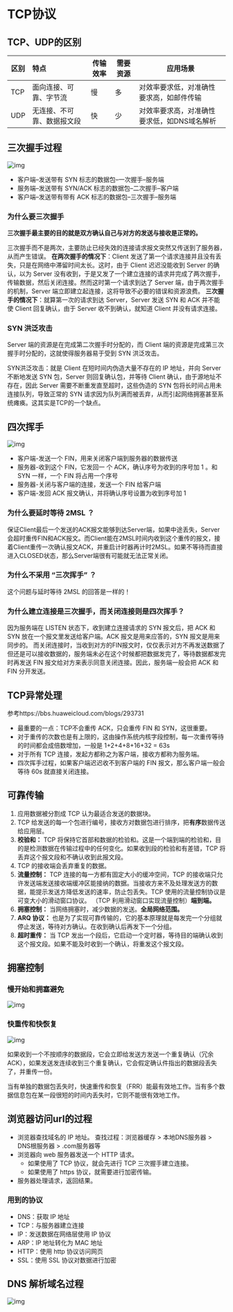 # TCP协议

## TCP、UDP的区别

| 区别 | 特点                       | 传输效率 | 需要资源 | 应用场景                                    |
| ---- | :------------------------- | -------- | -------- | ------------------------------------------- |
| TCP  | 面向连接、可靠、字节流     | 慢       | 多       | 对效率要求低，对准确性要求高，如邮件传输    |
| UDP  | 无连接、不可靠、数据报文段 | 快       | 少       | 对效率要求高，对准确性要求低，如DNS域名解析 |



## 三次握手过程

![img](../Pictures/Network/0c9f470819684156cfdc27c682db4def.png)

- 客户端–发送带有 SYN 标志的数据包–一次握手–服务端
- 服务端–发送带有 SYN/ACK 标志的数据包–二次握手–客户端
- 客户端–发送带有带有 ACK 标志的数据包–三次握手–服务端

### 为什么要三次握手

**三次握手最主要的目的就是双方确认自己与对方的发送与接收是正常的。**

三次握手而不是两次，主要防止已经失效的连接请求报文突然又传送到了服务器，从而产生错误。
**在两次握手的情况下**：Client 发送了第一个请求连接并且没有丢失，只是在网络中滞留时间太长。这时，由于 Client 迟迟没能收到 Server 的确认，以为 Server 没有收到，于是又发了一个建立连接的请求并完成了两次握手，传输数据，然后关闭连接。然而这时第一个请求到达了 Server 端，由于两次握手的机制，Server 端立即建立起连接，这将导致不必要的错误和资源浪费。
**三次握手的情况下**：就算第一次的请求到达 Server，Server 发送 SYN 和 ACK 并不能使 Client 回复确认，由于 Server 收不到确认，就知道 Client 并没有请求连接。

### SYN 洪泛攻击

Server 端的资源是在完成第二次握手时分配的，而 Client 端的资源是完成第三次握手时分配的，这就使得服务器易于受到 SYN 洪泛攻击。

SYN洪泛攻击：就是 Client 在短时间内伪造大量不存在的 IP 地址，并向 Server 不断地发送 SYN 包，Server 则回复确认包，并等待 Client 确认，由于源地址不存在，因此 Server 需要不断重发直至超时，这些伪造的 SYN 包将长时间占用未连接队列，导致正常的 SYN 请求因为队列满而被丢弃，从而引起网络拥塞甚至系统瘫痪。这其实是TCP的一个缺点。

## 四次挥手

![img](../Pictures/Network/watermark,type_ZmFuZ3poZW5naGVpdGk,shadow_10,text_aHR0cHM6Ly9ibG9nLmNzZG4ubmV0L3FxXzM3MzY4MDk1,size_16,color_FFFFFF,t_70-16475777710315.png)

- 客户端-发送一个 FIN，用来关闭客户端到服务器的数据传送
- 服务器-收到这个 FIN，它发回一 个 ACK，确认序号为收到的序号加 1 。和 SYN 一样，一个 FIN 将占用一个序号
- 服务器-关闭与客户端的连接，发送一个 FIN 给客户端
- 客户端-发回 ACK 报文确认，并将确认序号设置为收到序号加 1

### 为什么要延时等待 2MSL ？

保证Client最后一个发送的ACK报文能够到达Server端，如果中途丢失，Server会超时重传FIN和ACK报文。而Client能在2MSL时间内收到这个重传的报文，接着Client重传一次确认报文ACK，并重启计时器再计时2MSL。如果不等待而直接进入CLOSED状态，那么Server端很有可能就无法正常关闭。

### 为什么不采用 “三次挥手” ？

这个问题与延时等待 2MSL 的回答是一样的！ 

### 为什么建立连接是三次握手，而关闭连接则是四次挥手？

因为服务端在 LISTEN 状态下，收到建立连接请求的 SYN 报文后，把 ACK 和 SYN 放在一个报文里发送给客户端。ACK 报文是用来应答的，SYN 报文是用来同步的。
而关闭连接时，当收到对方的FIN报文时，仅仅表示对方不再发送数据了但还是可以接收数据的，服务端未必在这个时候都把数据发完了，等待数据都发完时再发送 FIN 报文给对方来表示同意关闭连接。因此，服务端一般会把 ACK 和 FIN 分开发送。

## TCP异常处理

参考https://bbs.huaweicloud.com/blogs/293731

- 最重要的一点：TCP不会重传 ACK，只会重传 FIN 和 SYN，这很重要。
- 对于重传的次数也是有上限的，这由操作系统内核字段控制，每一次重传等待的时间都会成倍数增加，一般是 1+2+4+8+16+32 = 63s
- 对于所有 TCP 连接，发起方都称之为客户端，接收方都称为服务端。
- 四次挥手过程，如果客户端迟迟收不到客户端的 FIN 报文，那么客户端一般会等待 60s 就直接关闭连接。

## 可靠传输

1. 应用数据被分割成 TCP 认为最适合发送的数据块。
2. TCP 给发送的每一个包进行编号，接收方对数据包进行排序，把**有序**数据传送给应用层。
3. **校验和：** TCP 将保持它首部和数据的检验和。这是一个端到端的检验和，目的是检测数据在传输过程中的任何变化。如果收到段的检验和有差错，TCP 将丢弃这个报文段和不确认收到此报文段。
4. TCP 的接收端会丢弃重复的数据。
5. **流量控制：** TCP 连接的每一方都有固定大小的缓冲空间，TCP 的接收端只允许发送端发送接收端缓冲区能接纳的数据。当接收方来不及处理发送方的数据，能提示发送方降低发送的速率，防止包丢失。TCP 使用的流量控制协议是可变大小的滑动窗口协议。 （TCP 利用滑动窗口实现流量控制）**端到端。**
6. **拥塞控制：** 当网络拥塞时，减少数据的发送。**全局网络范围。**
7. **ARQ 协议：** 也是为了实现可靠传输的，它的基本原理就是每发完一个分组就停止发送，等待对方确认。在收到确认后再发下一个分组。
8. **超时重传：** 当 TCP 发出一个段后，它启动一个定时器，等待目的端确认收到这个报文段。如果不能及时收到一个确认，将重发这个报文段。

## 拥塞控制

### 慢开始和拥塞避免

![img](../Pictures/Network/watermark,type_ZmFuZ3poZW5naGVpdGk,shadow_10,text_aHR0cHM6Ly9ibG9nLmNzZG4ubmV0L3FxXzM3MzY4MDk1,size_16,color_FFFFFF,t_70.png)

### 快重传和快恢复

![img](../Pictures/Network/watermark,type_ZmFuZ3poZW5naGVpdGk,shadow_10,text_aHR0cHM6Ly9ibG9nLmNzZG4ubmV0L3FxXzM3MzY4MDk1,size_16,color_FFFFFF,t_70-16474093182352.png)

如果收到一个不按顺序的数据段，它会立即给发送方发送一个重复确认（冗余ACK），如果发送发连续收到三个重复确认，它会假定确认件指出的数据段丢失了，并重传一份。

当有单独的数据包丢失时，快速重传和恢复（FRR）能最有效地工作。当有多个数据信息包在某一段很短的时间内丢失时，它则不能很有效地工作。



## 浏览器访问url的过程

- 浏览器查找域名的 IP 地址。
  查找过程：浏览器缓存 > 本地DNS服务器 >  DNS根服务器 > .com服务器等
- 浏览器向 web 服务器发送一个 HTTP 请求。
  - 如果使用了 TCP 协议，就会先进行 TCP 三次握手建立连接。
  - 如果使用了 https 协议，就需要进行加密传输。
- 服务器处理请求，返回结果。

### 用到的协议

- DNS：获取 IP 地址
- TCP：与服务器建立连接
- IP：发送数据在网络层使用 IP 协议
- ARP：IP 地址转化为 MAC 地址
- HTTP：使用 http 协议访问网页
- SSL：使用 SSL 协议对数据进行加密



## DNS 解析域名过程

![img](../Pictures/Network/v2-367da995706289a83af5c0372d55f43e_720w.jpg)
